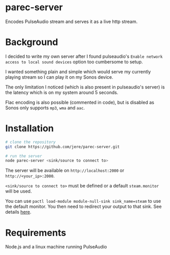 # parec-server

Encodes PulseAudio stream and serves it as a live http stream.

# Background

I decided to write my own server after I found pulseaudio's
`Enable network access to local sound devices` option too cumbersome to setup.

I wanted something plain and simple which would serve my currently playing
stream so I can play it on my Sonos device.

The only limitation I noticed (which is also present in pulseaudio's server) is
 the latency which is on my system around 5 seconds.

Flac encoding is also possible (commented in code), but is disabled as Sonos
only supports `mp3`, `wma` and `aac`.

# Installation

```bash
# clone the repository
git clone https://github.com/jere/parec-server.git

# run the server
node parec-server <sink/source to connect to>
```

The server will be available on `http://localhost:2000` or
`http://<your_ip>:2000`.

`<sink/source to connect to>` must be defined or a default `steam.monitor` will
be used.

You can use `pactl load-module module-null-sink sink_name=steam` to use
the default monitor. You then need to redirect your output to that sink. See
details [here](http://askubuntu.com/a/60856/42823).

# Requirements

Node.js and a linux machine running PulseAudio
